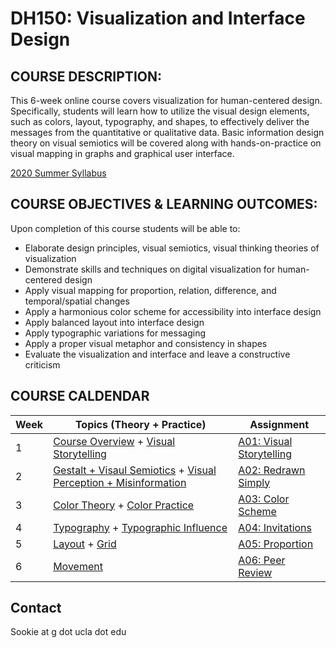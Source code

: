 # DH150: Visualization and Interface Design

## COURSE DESCRIPTION:
This 6-week online course covers visualization for human-centered design. Specifically, students will learn how to utilize the visual design elements, such as colors, layout, typography, and shapes, to effectively deliver the messages from the quantitative or qualitative data. Basic information design theory on visual semiotics will be covered along with hands-on-practice on visual mapping in graphs and graphical user interface.

[2020 Summer Syllabus](https://docs.google.com/document/d/1Zs1mqTG9uWr69wLC7g33KVZ4HFThQlbM5oHUdc_Ml88/edit?usp=sharing) 

## COURSE OBJECTIVES & LEARNING OUTCOMES:
Upon completion of this course students will be able to:
- Elaborate design principles, visual semiotics, visual thinking theories of visualization
- Demonstrate skills and techniques on digital visualization for human-centered design
- Apply visual mapping for proportion, relation, difference, and temporal/spatial changes
- Apply a harmonious color scheme for accessibility into interface design
- Apply balanced layout into interface design
- Apply typographic variations for messaging
- Apply a proper visual metaphor and consistency in shapes 
- Evaluate the visualization and interface and leave a constructive criticism 

## COURSE CALDENDAR 

Week    |       Topics (Theory + Practice)   |   Assignment 
--------|----------------------------------------------|------------------------
1       | [Course Overview](https://github.com/UX-UI-Design-Lab/DH150-viz/wiki/Week01.01:-Introduction) + [Visual Storytelling](https://github.com/UX-UI-Design-Lab/DH150-viz/wiki/Week01.02-Visual-storytelling) | [A01: Visual Storytelling](https://docs.google.com/document/d/1-LcufxpyCVPtZ7eqD0z6Uarj8UMlaR-U_422zjgaOpo/edit?usp=sharing)
2       | [Gestalt + Visaul Semiotics](https://github.com/UX-UI-Design-Lab/DH150-viz/wiki/week02.01-Shapes-&-Visual-mapping) + [Visual Perception + Misinformation](https://github.com/UX-UI-Design-Lab/DH150-viz/wiki/Week02.02:-misinformation) | [A02: Redrawn Simply](https://docs.google.com/document/d/1GgbQvQskE_gU8x4mAxVhobj0H-ri8j76jUk3WdWPugc/edit?usp=sharing)
3       | [Color Theory](https://github.com/UX-UI-Design-Lab/DH150-viz/wiki/Week03.01-Color-theory) + [Color Practice](https://github.com/UX-UI-Design-Lab/DH150-viz/wiki/Week03.01-Color-theory) | [A03: Color Scheme](https://docs.google.com/document/d/1PL3SKfRJen2Xs_p1COx_3ze3LTzwY1Bo-f9orq9AmiA/edit?usp=sharing)
4       | [Typography](https://github.com/UX-UI-Design-Lab/DH150-viz/wiki/Week04.01-Typography) + [Typographic Influence](https://github.com/UX-UI-Design-Lab/DH150-viz/wiki/Week04.02-Typographic-Influence) | [A04: Invitations](https://docs.google.com/document/d/1DlwxLMpXqF7FBeubLLXO9_-FW-lQS4BfGr698GCngyA/edit?usp=sharing) 
5       | [Layout](https://github.com/UX-UI-Design-Lab/DH150-viz/wiki/Week05.01-Layout) + [Grid](https://github.com/UX-UI-Design-Lab/DH150-viz/wiki/Week05.02-Grid) | [A05: Proportion](https://docs.google.com/document/d/1aeHA8on-fMMO9NpcYlVtWK_r3_g2fhdyHYvhsAmHuB4/edit?usp=sharing)
6       | [Movement](#)  | [A06: Peer Review](#)


## Contact
Sookie at g dot ucla dot edu
